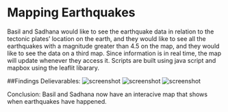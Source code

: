 #  Mapping Earthquakes
 Basil and Sadhana would like to see the earthquake data in relation to the tectonic plates’ location on the earth, and they would like to see all the earthquakes with a magnitude greater than 4.5 on the map, and they would like to see the data on a third map. Since information is in real time, the map will update whenever they access it. Scripts are built using java script and mapbox using the leaflit libarary.


##Findings 
Delievarables:
![screenshot](techimage.png)
![screenshot](map1.png)
![screenshot](map2.png)

Conclusion: Basil and Sadhana now have an interacive map that shows when earthquakes have happened.
